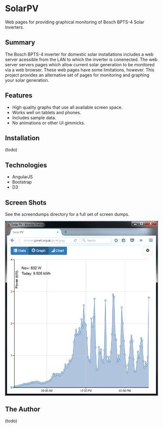 # SolarPV
Web pages for providing graphical monitoring of Bosch BPTS-4 Solar Inverters.

## Summary
The Bosch BPTS-4 inverter for domestic solar installations includes a web server acessible from the LAN to which the inverter is conenected. The web server servers pages which allow current solar generation to be monitored via a web browser. These web pages have some limitations, however. This project provides an alternative set of pages for monitoring and graphing your solar generation.
## Features
* High quality graphs that use all available screen space.
* Works well on tablets and phones.
* Includes sample data.
* No animations or other UI gimmicks.

## Installation
(todo)

## Technologies
* AngularJS
* Bootstrap
* D3

## Screen Shots
See the screendumps directory for a full set of screen dumps.

![Alt text](screendumps/PVGraph.png?raw=true "PV Graph")

## The Author
(todo)
